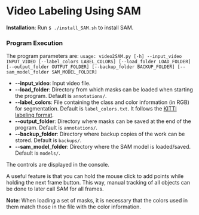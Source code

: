 # Video Labeling Using SAM

**Installation**: Run `$ ./install_SAM.sh` to install SAM.

### Program Execution

The program parameters are:
`usage: video2SAM.py [-h] --input_video INPUT_VIDEO [--label_colors LABEL_COLORS] [--load_folder LOAD_FOLDER] [--output_folder OUTPUT_FOLDER] [--backup_folder BACKUP_FOLDER] [--sam_model_folder SAM_MODEL_FOLDER]`

* **--input_video**: Input video file.
* **--load_folder**: Directory from which masks can be loaded when starting the program. Default is `annotations/`.
* **--label_colors**: File containing the class and color information (in RGB) for segmentation. Default is `label_colors.txt`. It follows the [KITTI labeling format](https://docs.cvat.ai/docs/manual/advanced/formats/format-kitti/).
* **--output_folder**: Directory where masks can be saved at the end of the program. Default is `annotations/`.
* **--backup_folder**: Directory where backup copies of the work can be stored. Default is `backups/`.
* **--sam_model_folder**: Directory where the SAM model is loaded/saved. Default is `models/`.

The controls are displayed in the console.

A useful feature is that you can hold the mouse click to add points while holding the next frame button. This way, manual tracking of all objects can be done to later call SAM for all frames.

**Note**: When loading a set of masks, it is necessary that the colors used in them match those in the file with the color information.
